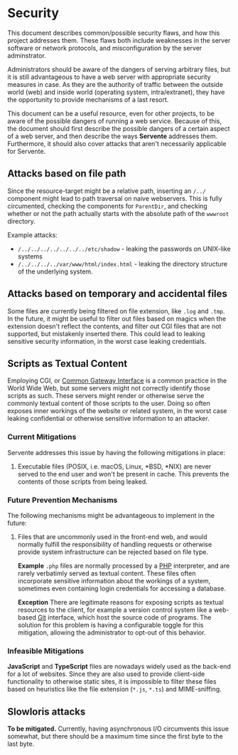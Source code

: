 # Security
This document describes common/possible security flaws, and how this project
addresses them. These flaws both include weaknesses in the server software or
network protocols, and misconfiguration by the server adminstrator.

Administrators should be aware of the dangers of serving arbitrary files, but it
is still advantageous to have a web server with appropriate security measures in
case. As they are the authority of traffic between the outside world (web) and
inside world (operating system, intra/extranet), they have the opportunity to
provide mechanisms of a last resort.

This document can be a useful resource, even for other projects, to be aware of
the possible dangers of running a web service. Because of this, the document
should first describe the possible dangers of a certain aspect of a web server,
and then describe the ways **Servente** addresses them. Furthermore, it should
also cover attacks that aren't necessarily applicable for Servente.

## Attacks based on file path
Since the resource-target might be a relative path, inserting an `/../`
component might lead to path traversal on naive webservers. This is fully
circumented, checking the components for `ParentDir`, and checking whether or
not the path actually starts with the absolute path of the `wwwroot` directory.

Example attacks:
* `/../../../../../../../etc/shadow` - leaking the passwords on UNIX-like
  systems
* `/../../../../var/www/html/index.html` - leaking the directory structure of
  the underlying system.

## Attacks based on temporary and accidental files
Some files are currently being filtered on file extension, like `.log` and
`.tmp`. In the future, it might be useful to filter out files based on magics
when the extension doesn't reflect the contents, and filter out CGI files that
are not supported, but mistakenly inserted there. This could lead to leaking
sensitive security information, in the worst case leaking credentials.

## Scripts as Textual Content
Employing CGI, or [Common Gateway Interface](https://www.rfc-editor.org/rfc/rfc3875)
is a common practice in the World Wide Web, but some servers might not correctly
identify those scripts as such. These servers might render or otherwise serve
the commonly textual content of those scripts to the user. Doing so often
exposes inner workings of the website or related system, in the worst case
leaking confidential or otherwise sensitive information to an attacker.

### Current Mitigations
Servente addresses this issue by having the following mitigations in place:
1. Executable files (POSIX, i.e. macOS, Linux, *BSD, *NIX) are never served to
   the end user and won't be present in cache. This prevents the contents of
   those scripts from being leaked.

### Future Prevention Mechanisms
The following mechanisms might be advantageous to implement in the future:
1. Files that are uncommonly used in the front-end web, and would normally
   fulfill the responsibility of handling requests or otherwise provide
   system infrastructure can be rejected based on file type.

   **Example**
   `.php` files are normally processed by a [PHP](https://www.php.net/)
   interpreter, and are rarely verbatimly served as textual content. These files
   often incorporate sensitive information about the workings of a system,
   sometimes even containing login credentials for accessing a database.

   **Exception**
   There are legitimate reasons for exposing scripts as textual resources to the
   client, for example a version control system like a web-based
   [Git](https://git-scm.com/) interface, which host the source code of
   programs. The solution for this problem is having a configurable toggle for
   this mitigation, allowing the administrator to opt-out of this behavior.


### Infeasible Mitigations
**JavaScript** and **TypeScript** files are nowadays widely used as the back-end
for a lot of websites. Since they are also used to provide client-side
functionality to otherwise static sites, it is impossible to filter these files
based on heuristics like the file extension (`*.js`, `*.ts`) and MIME-sniffing.

## Slowloris attacks
**To be mitigated.** Currently, having asynchronous I/O circumvents this issue
somewhat, but there should be a maximum time since the first byte to the last
byte.
